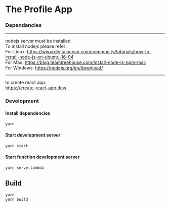 # The Profile App

### Dependancies
------
nodejs server must be installed <br />
To install nodejs please refer: <br />
  For Linux: https://www.digitalocean.com/community/tutorials/how-to-install-node-js-on-ubuntu-16-04 <br />
  For Mac: https://blog.teamtreehouse.com/install-node-js-npm-mac <br />
  For Windows: https://nodejs.org/en/download/

------
to create react app: <br />
https://create-react-app.dev/

### Development

#### Install dependencies

`yarn`

#### Start development server

`yarn start`

#### Start function development server

`yarn serve:lambda`

## Build
```
yarn
yarn build
```
